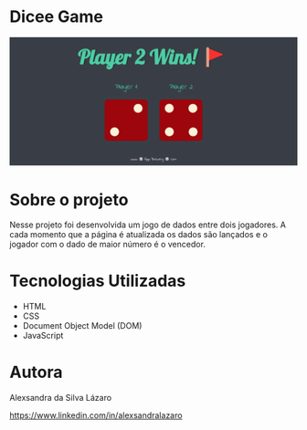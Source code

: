 # Dicee Game

![Title Section](https://github.com/alexsandralazaro/dicee/blob/main/assets/dicee.png)

# Sobre o projeto

Nesse projeto foi desenvolvida um jogo de dados entre dois jogadores. A cada momento que a página é atualizada os dados são lançados e o jogador com o dado de maior número é o vencedor.

# Tecnologias Utilizadas

- HTML
- CSS
- Document Object Model (DOM)
- JavaScript

# Autora

Alexsandra da Silva Lázaro

https://www.linkedin.com/in/alexsandralazaro
